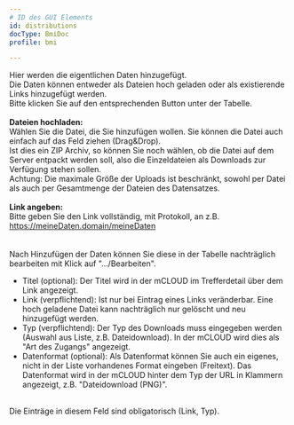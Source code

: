 ```yaml
---
# ID des GUI Elements
id: distributions
docType: BmiDoc
profile: bmi

---
```


Hier werden die eigentlichen Daten hinzugefügt.<br />Die Daten können entweder als Dateien hoch geladen oder als existierende Links hinzugefügt werden.<br />Bitte klicken Sie auf den entsprechenden Button unter der Tabelle.<br /><br /><b>Dateien hochladen:</b><br />Wählen Sie die Datei, die Sie hinzufügen wollen. Sie können die Datei auch einfach auf das Feld ziehen (Drag&Drop).<br />Ist dies ein ZIP Archiv, so können Sie noch wählen, ob die Datei auf dem Server entpackt werden soll, also die Einzeldateien als Downloads zur Verfügung stehen sollen.<br />Achtung: Die maximale Größe der Uploads ist beschränkt, sowohl per Datei als auch per Gesamtmenge der Dateien des Datensatzes.<br /><br /><b>Link angeben:</b><br />Bitte geben Sie den Link vollständig, mit Protokoll, an z.B. https://meineDaten.domain/meineDaten<br /><br /><br />Nach Hinzufügen der Daten können Sie diese in der Tabelle nachträglich bearbeiten mit Klick auf ".../Bearbeiten".<ul><li>Titel (optional): Der Titel wird in der mCLOUD im Trefferdetail über dem Link angezeigt.</li><li>Link (verpflichtend): Ist nur bei Eintrag eines Links veränderbar. Eine hoch geladene Datei kann nachträglich nur gelöscht und neu hinzugefügt werden.</li><li>Typ (verpflichtend): Der Typ des Downloads muss eingegeben werden (Auswahl aus Liste, z.B. Dateidownload). In der mCLOUD wird dies als "Art des Zugangs" angezeigt.</li><li>Datenformat (optional): Als Datenformat können Sie auch ein eigenes, nicht in der Liste vorhandenes Format eingeben (Freitext). Das Datenformat wird in der mCLOUD hinter dem Typ der URL in Klammern angezeigt, z.B. "Dateidownload (PNG)".</li></ul><br />Die Einträge in diesem Feld sind obligatorisch (Link, Typ).
